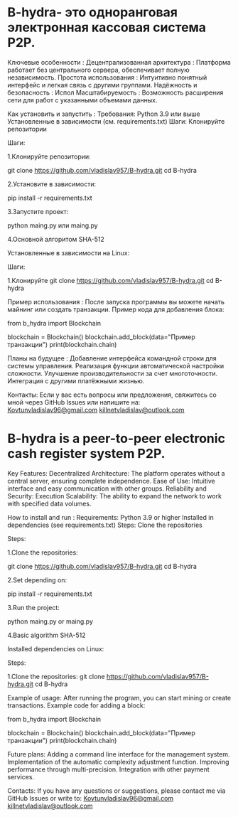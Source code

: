 # B-hydra- это одноранговая электронная кассовая система P2P.


Ключевые особенности :
Децентрализованная архитектура : Платформа работает без центрального сервера, обеспечивает полную независимость.
Простота использования : Интуитивно понятный интерфейс и легкая связь с другими группами.
Надёжность и безопасность : Испол
Масштабируемость : Возможность расширения сети для работ с указанными объемами данных.


Как установить и запустить :
Требования:
Python 3.9 или выше
Установленные в зависимости (см. requirements.txt)
Шаги:
Клонируйте репозитории


Шаги:

1.Клонируйте репозитории:

git clone https://github.com/vladislav957/B-hydra.git
cd B-hydra

2.Установите в зависимости:

pip install -r requirements.txt

3.Запустите проект:

python maing.py или maing.py

4.Основной алгоритом SHA-512

Установленные в зависимости на Linux:

Шаги:

1.Клонируйте
 git clone
https://github.com/vladislav957/B-hydra.git
cd B-hydra

Пример использования :
После запуска программы вы можете начать майнинг или создать транзакции. Пример кода для добавления блока:

from b_hydra import Blockchain

blockchain = Blockchain()
blockchain.add_block(data="Пример транзакции")
print(blockchain.chain)

Планы на будущее :
Добавление интерфейса командной строки для системы управления.
Реализация функции автоматической настройки сложности.
Улучшение производительности за счет многоточности.
Интеграция с другими платёжными жизнью.


Контакты:
Если у вас есть вопросы или предложения, свяжитесь со мной через GitHub Issues или напишите на: Kovtunvladislav96@gmail.com killnetvladislav@outlook.com

# B-hydra is a peer-to-peer electronic cash register system P2P.

Key Features: Decentralized Architecture: The platform operates without a central server, ensuring complete independence. Ease of Use: Intuitive interface and easy communication with other groups. Reliability and Security: Execution Scalability: The ability to expand the network to work with specified data volumes.

How to install and run : Requirements: Python 3.9 or higher Installed in dependencies (see requirements.txt) Steps: Clone the repositories

Steps:

1.Clone the repositories:

git clone https://github.com/vladislav957/B-hydra.git
cd B-hydra

2.Set depending on:

pip install -r requirements.txt

3.Run the project:

python maing.py or maing.py

4.Basic algorithm SHA-512

Installed dependencies on Linux:

Steps:

1.Clone the repositories:
git clone
https://github.com/vladislav957/B-hydra.git
cd B-hydra

Example of usage: After running the program, you can start mining or create transactions. Example code for adding a block:

from b_hydra import Blockchain

blockchain = Blockchain()
blockchain.add_block(data="Пример транзакции")
print(blockchain.chain)

Future plans: Adding a command line interface for the management system. Implementation of the automatic complexity adjustment function. Improving performance through multi-precision. Integration with other payment services.

Contacts: If you have any questions or suggestions, please contact me via GitHub Issues or write to: Kovtunvladislav96@gmail.com killnetvladislav@outlook.com



